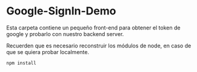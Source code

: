 # Google-SignIn-Demo

Esta carpeta contiene un pequeño front-end para obtener el token
de google y probarlo con nuestro backend server.

Recuerden que es necesario  reconstruir los módulos de node,
en caso de que se quiera probar localmente.

```
npm install
```
